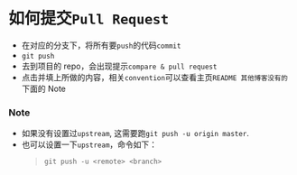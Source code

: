 # 如何提交`Pull Request`

-   在对应的分支下，将所有要`push`的代码`commit`
-   `git push`
-   去到项目的 repo，会出现提示`compare & pull request`
-   点击并填上所做的内容，相关`convention`可以查看主页`README 其他博客没有的`下面的 Note

### Note

-   如果没有设置过`upstream`, 这需要跑`git push -u origin master`.
-   也可以设置一下`upstream`，命令如下：
    > `git push -u <remote> <branch>`
